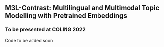 ## M3L-Contrast: Multilingual and Multimodal Topic Modelling with Pretrained Embeddings

### To be presented at COLING 2022

Code to be added soon

